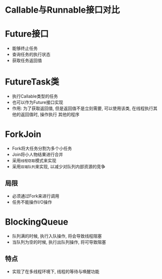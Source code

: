 # Callable与Runnable接口对比

# Future接口
- 能够终止任务
- 查询任务的执行状态
- 获取任务返回值

# FutureTask类
- 执行Callable类型的任务
- 也可以作为Future接口实现
- 作用: 为了获取返回值, 但是返回值不是立刻需要, 可以使用该类, 在线程执行其他的返回值时, 操作执行 其他的程序

# ForkJoin
- Fork将大任务分割为多个小任务
- Join将小人物结果进行合并
- 采用`线程窃取`模式来实现
- 采用`双端队列`来实现, 以减少对队列内部资源的竞争

## 局限
- 必须通过Fork来进行调用
- 任务不能操作I/O操作


# BlockingQueue
- 队列满的时候, 执行入队操作, 将会导致线程阻塞
- 当队列为空的时候, 执行出队列操作, 将可导致阻塞

## 特点
- 实现了在多线程环境下, 线程的等待与唤醒功能
